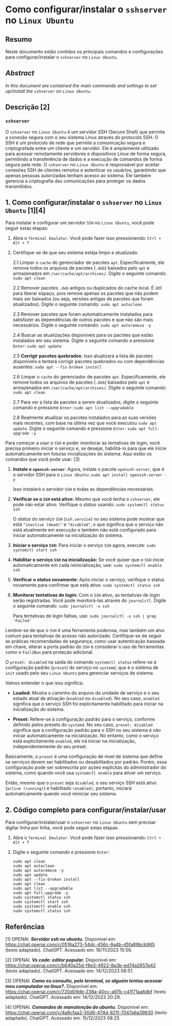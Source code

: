 # Como configurar/instalar o `sshserver` no `Linux Ubuntu`

## Resumo

Neste documento estão contidos os principais comandos e configurações para configurar/instalar o `sshserver` no `Linux Ubuntu`.

## _Abstract_

_In this document are contained the main commands and settings to set up/install the `sshserver` on `Linux Ubuntu`._

## Descrição [2]

### `sshserver`

O `sshserver` no `Linux Ubuntu` é um servidor SSH (Secure Shell) que permite a conexão segura com o seu sistema Linux através do protocolo SSH. O SSH é um protocolo de rede que permite a comunicação segura e criptografada entre um cliente e um servidor. Ele é amplamente utilizado para acessar remotamente servidores e dispositivos Linux de forma segura, permitindo a transferência de dados e a execução de comandos de forma segura pela rede. O `sshserver` no `Linux Ubuntu` é responsável por aceitar conexões SSH de clientes remotos e autenticar os usuários, garantindo que apenas pessoas autorizadas tenham acesso ao sistema. Ele também gerencia a criptografia das comunicações para proteger os dados transmitidos.

## 1. Como configurar/instalar o `sshserver` no `Linux Ubuntu` [1][4]

Para instalar e configurar um servidor `SSH` no `Linux Ubuntu`, você pode seguir estas etapas:

1. Abra o `Terminal Emulator`. Você pode fazer isso pressionando: `Ctrl + Alt + T`


2. Certifique-se de que seu sistema esteja limpo e atualizado.

    2.1 Limpar o `cache` do gerenciador de pacotes `apt`. Especificamente, ele remove todos os arquivos de pacotes (`.deb`) baixados pelo `apt` e armazenados em `/var/cache/apt/archives/`. Digite o seguinte comando: `sudo apt clean` 
    
    2.2 Remover pacotes `.deb` antigos ou duplicados do cache local. É útil para liberar espaço, pois remove apenas os pacotes que não podem mais ser baixados (ou seja, versões antigas de pacotes que foram atualizados). Digite o seguinte comando: `sudo apt autoclean`

    2.3 Remover pacotes que foram automaticamente instalados para satisfazer as dependências de outros pacotes e que não são mais necessários. Digite o seguinte comando: `sudo apt autoremove -y`

    2.4 Buscar as atualizações disponíveis para os pacotes que estão instalados em seu sistema. Digite o seguinte comando e pressione `Enter`: `sudo apt update`

    2.5 **Corrigir pacotes quebrados**: Isso atualizará a lista de pacotes disponíveis e tentará corrigir pacotes quebrados ou com dependências ausentes: `sudo apt --fix-broken install`

    2.6 Limpar o `cache` do gerenciador de pacotes `apt`. Especificamente, ele remove todos os arquivos de pacotes (`.deb`) baixados pelo `apt` e armazenados em `/var/cache/apt/archives/`. Digite o seguinte comando: `sudo apt clean` 
    
    2.7 Para ver a lista de pacotes a serem atualizados, digite o seguinte comando e pressione `Enter`:  `sudo apt list --upgradable`

    2.8 Realmente atualizar os pacotes instalados para as suas versões mais recentes, com base na última vez que você executou `sudo apt update`. Digite o seguinte comando e pressione `Enter`: `sudo apt full-upgrade -y`
    

Para começar a usar o `SSH` e poder monitorar as tentativas de _login_, você precisa primeiro iniciar o serviço e, se desejar, habilitá-lo para que ele inicie automaticamente em futuras inicializações do sistema. Aqui estão os comandos que você pode usar: [3]

1. **Instale o `openssh-server`**: Agora, instale o pacote `openssh-server`, que é o servidor SSH para o `Linux Ubuntu`: `sudo apt install openssh-server -y`

    Isso instalará o servidor `SSH` e todas as dependências necessárias.


2. **Verificar se o `SSH` está ativo:** Mesmo que você tenha o `sshserver`, ele pode não estar ativo. Verifique o _status_ usando: `sudo systemctl status ssh`

    O _status_ do serviço `SSH` (`ssh.service`) no seu sistema pode mostrar que está `"inactive (dead)"` e `"disabled"`, o que significa que o serviço não está atualmente em execução e também não está configurado para iniciar automaticamente na inicialização do sistema.

3. **Iniciar o serviço `SSH`:** Para iniciar o serviço `SSH` agora, execute: `sudo systemctl start ssh`

4. **Habilitar o serviço `SSH` na inicialização:** Se você quiser que o `SSH` inicie automaticamente em cada reinicialização, use: `sudo systemctl enable ssh`

5. **Verificar o _status_ novamente:** Após iniciar o serviço, verifique o status novamente para confirmar que está ativo: `sudo systemctl status ssh`

6. **Monitorar tentativas de _login_:** Com o `SSH` ativo, as tentativas de _login_ serão registradas. Você pode monitorá-las através do `journalctl`. Digite o seguinte comando: `sudo journalctl -u ssh`

    Para tentativas de _login_ falhas, use: `sudo journalctl -u ssh | grep 'Failed'`

Lembre-se de que o `SSH` é uma ferramenta poderosa, mas também um alvo comum para tentativas de acesso não autorizado. Certifique-se de seguir as práticas recomendadas de segurança, como usar autenticação baseada em chave, alterar a porta padrão do `SSH` e considerar o uso de ferramentas como o `Fail2Ban` para proteção adicional.

O `preset: disabled` na saída do comando `systemctl status` refere-se à configuração padrão (`preset`) do serviço no `systemd`, que é o sistema de `init` usado pelo seu `Linux Ubuntu` para gerenciar serviços de sistema.

Vamos entender o que isso significa:

- **Loaded:** Mostra o caminho do arquivo da unidade de serviço e o seu estado atual de ativação (`enabled` ou `disabled`). No seu caso, `enabled` significa que o serviço SSH foi explicitamente habilitado para iniciar na inicialização do sistema.

- **Preset:** Refere-se à configuração padrão para o serviço, conforme definido pelos presets do `systemd`. No seu caso, `preset: disabled` significa que a configuração padrão para o SSH no seu sistema é não iniciar automaticamente na inicialização. No entanto, como o serviço está explicitamente `enabled`, ele irá iniciar na inicialização, independentemente do seu preset.

Basicamente, o `preset` é uma configuração de nível de sistema que define se serviços devem ser habilitados ou desabilitados por padrão. Porém, essa configuração pode ser sobrescrita por ações explícitas do administrador do sistema, como quando você usa `systemctl enable` para ativar um serviço.

Então, mesmo que o `preset` seja `disabled`, o seu serviço SSH está ativo (`active (running)`) e habilitado `(enabled)`, portanto, iniciará automaticamente quando você reiniciar seu sistema.

## 2. Código completo para configurar/instalar/usar

Para configurar/instalar/usar o `sshserver` no `Linux Ubuntu` sem precisar digitar linha por linha, você pode seguir estas etapas:

1. Abra o `Terminal Emulator`. Você pode fazer isso pressionando: `Ctrl + Alt + T`

2. Digite o seguinte comando e pressione `Enter`:

    ```
    sudo apt clean
    sudo apt autoclean
    sudo apt autoremove -y
    sudo apt update
    sudo apt --fix-broken install
    sudo apt clean
    sudo apt list --upgradable
    sudo apt full-upgrade -y
    sudo systemctl status ssh
    sudo systemctl start ssh
    sudo systemctl enable ssh
    sudo systemctl status ssh
    ```

## Referências

[1] OPENAI. ***Servidor ssh no ubuntu.*** Disponível em: <https://chat.openai.com/c/0516a273-54dc-456c-9a4b-d5fa89bcb965> (texto adaptado). ChatGPT. Acessado em: 16/11/2023 15:56.

[2] OPENAI. ***Vs code: editor popular.*** Disponível em: <https://chat.openai.com/c/b640a25d-f8e3-4922-8a3b-ed74a2657e42> (texto adaptado). ChatGPT. Acessado em: 14/12/2023 08:51.

[3] OPENAI. ***Como eu consulto, pelo terminal, se alguém tentou acessar meu computador no linux?.*** Disponível em: <https://chat.openai.com/c/720d09db-238a-40cc-a97b-c41f71aa6dbf> (texto adaptado). ChatGPT. Acessado em: 14/12/2023 20:29.

[4] OPENAI. ***Comandos de manutenção do ubuntu.*** Disponível em: <https://chat.openai.com/c/4a8cfaa2-30d6-474d-821f-7047a6a39830> (texto adaptado). ChatGPT. Acessado em: 15/12/2023 08:25.

